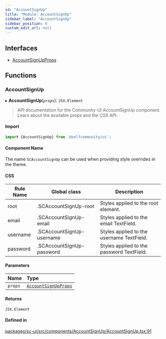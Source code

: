 ```yaml
---
id: "AccountSignUp"
title: "Module: AccountSignUp"
sidebar_label: "AccountSignUp"
sidebar_position: 0
custom_edit_url: null
---
```


## Interfaces

- [AccountSignUpProps](../interfaces/AccountSignUp.AccountSignUpProps)

## Functions

### AccountSignUp

▸ **AccountSignUp**(`props`): `JSX.Element`

> API documentation for the Community-UI AccountSignUp component. Learn about the available props and the CSS API.

#### Import

```jsx
import {AccountSignUp} from '@selfcommunity/ui';
```

#### Component Name

The name `SCAccountSignUp` can be used when providing style overrides in the theme.

#### CSS

|Rule Name|Global class|Description|
|---|---|---|
|root|.SCAccountSignUp-root|Styles applied to the root element.|
|email|.SCAccountSignUp-email|Styles applied to the email TextField.|
|username|.SCAccountSignUp-username|Styles applied to the username TextField.|
|password|.SCAccountSignUp-password|Styles applied to the password TextField.|

#### Parameters

| Name | Type |
| :------ | :------ |
| `props` | [`AccountSignUpProps`](../interfaces/AccountSignUp.AccountSignUpProps) |

#### Returns

`JSX.Element`

#### Defined in

[packages/sc-ui/src/components/AccountSignUp/AccountSignUp.tsx:91](https://github.com/selfcommunity/community-ui/blob/cab08cf/packages/sc-ui/src/components/AccountSignUp/AccountSignUp.tsx#L91)
